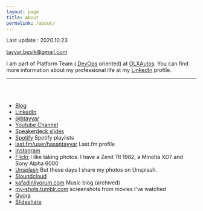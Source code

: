```yaml
---
layout: page
title: About
permalink: /about/
---
```

Last update : 2020.10.23

[tayyar.besik@gmail.com](mailto:tayyar.besik@gmail.com)

I am part of Platform Team ( [DevOps](https://en.wikipedia.org/wiki/DevOps) oriented) at [OLXAutos](https://www.olxgroup.com/locations/germany-berlin). You can find more information about my professional life at my [LinkedIn][linkedin] profile.

<hr> <br>

<br>
 
- [<span class="fa fa-medium" style="color:#030303"></span> Blog][medium]
- [<span class="fa fa-linkedin" style="color:#4875B4"></span> LinkedIn][linkedin]
- [<span class="fa fa-twitter" style="color:#33CCFF"></span> @htayyar][twitter]
- [<span class="fa fa-youtube" style="color:#FF3333"></span> Youtube Channel][yt]
- [Speakerdeck slides](https://speakerdeck.com/hasantayyar/)
- [Spotify][spotify] Spotify playlists
- [last.fm/user/hasantayyar](http://last.fm/user/hasantayyar) Last.fm profile
- [<span class="fa fa-instagram" style="color:#517fa4"></span> Instagram][instagram]
- [<span class="fa fa-flickr" style="color:#FE0883"></span> Flickr][flickr]  I like taking photos.  I have a Zenit Ttl 1982, a Minolta XD7 and Sony Alpha 6000
- [<span class="fa fa-camera" style="color:#FE0883"></span> Unsplash][unsplash]  But these days I share my photos on Unsplash.
- [<span class="fa fa-soundcloud" style="color:#ff3a00"></span> Sloundcloud][s]
- [kafadinliyorum.com][music-blog] Music blog (archived)
- [my-shots.tumblr.com][tumblr2] screenshots from movies I've watched
- [Quora][quora]
- [Slideshare][slideshare]

[spotify]: https://open.spotify.com/user/hasantayyar
[medium]: https://medium.com/@htayyar
[s]: https://soundcloud.com/hasantayyar
[vimeo]: http://www.vimeo.com/hasantayyar
[yt]: http://www.youtube.com/hasantayyar
[face]: http://www.facebook.com/profile.php?id=585582134
[twitter]: http://twitter.com/htayyar
[linkedin]: http://www.linkedin.com/in/hasantayyar
[blog]: https://medium.com/@htayyar
[music-blog]: http://kafadinliyorum.com
[tumblr2]: http://my-shots.tumblr.com
[plus]: http://google.com/+HasanTayyarBESIK/
[quora]: http://www.quora.com/hasan-tayyar-be%c5%9fik
[slideshare]: http://www.slideshare.net/hasantayyar
[flickr]: http://www.flickr.com/people/hasantayyar/
[unsplash]: https://unsplash.com/@hasantayyar
[behance]: https://www.behance.net/hasantayyar
[instagram]: http://instagram.com/tayyarsah
